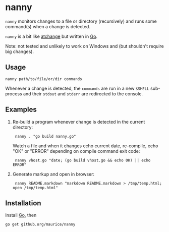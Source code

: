 nanny
=====

`nanny` monitors changes to a file or directory (recursively) and runs some command(s) when a change is detected.

`nanny` is a bit like [atchange](http://www.ccrnp.ncifcrf.gov/~toms/atchange.html) but written in [Go](http://golang.org).

Note: not tested and unlikely to work on Windows and (but shouldn't require big changes).

Usage
-----

    nanny path/to/file/or/dir commands

Whenever a change is detected, the `commands` are run in a new `$SHELL` sub-process and their `stdout` and `stderr` are redirected to the console.

Examples
--------

1. Re-build a program whenever change is detected in the current directory:

        nanny . "go build nanny.go"

    Watch a file and when it changes echo current date, re-compile, echo "OK" or "ERROR" depending on compile command exit code:

    	nanny vhost.go "date; (go build vhost.go && echo OK) || echo ERROR"

2. Generate markup and open in browser:

        nanny README.markdown "markdown README.markdown > /tmp/temp.html; open /tmp/temp.html"

Installation
------------

Install [Go](http://golang.org), then

    go get github.org/maurice/nanny


